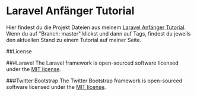 # Laravel Anfänger Tutorial
Hier findest du die Projekt Dateien aus meinem [Laravel Anfänger Tutorial](http://blog.dirk-helbert.de/lavavel-tutorial-uebersicht/). Wenn du auf "Branch: master" klickst und dann auf Tags, findest du jeweils den aktuellen Stand zu einem Tutorial auf meiner Seite.

##License

###Laravel
The Laravel framework is open-sourced software licensed under the [MIT license](http://opensource.org/licenses/MIT).

###Twitter Bootstrap
The Twitter Bootstrap framework is open-sourced software licensed under the [MIT license](http://opensource.org/licenses/MIT).